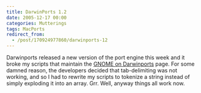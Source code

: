 ```yaml
---
title: DarwinPorts 1.2
date: 2005-12-17 00:00
categories: Mutterings
tags: MacPorts
redirect_from:
  - /post/170924977860/darwinports-12
---
```

Darwinports released a new version of the port engine this week and it broke my scripts that maintain the [GNOME on Darwinports](https://trac.macports.org/wiki/GNOMEPackageStatus) page. For some damned reason, the developers decided that tab-delimiting was not working, and so I had to rewrite my scripts to tokenize a string instead of simply exploding it into an array. Grr. Well, anyway things all work now.
